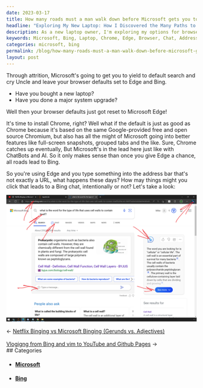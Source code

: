 ```yaml
---
date: 2023-03-17
title: How many roads must a man walk down before Microsoft gets you to Bing?
headline: "Exploring My New Laptop: How I Discovered the Many Paths to Bing Chat"
description: As a new laptop owner, I'm exploring my options for browsers and chat. I'm considering switching to Chrome, but I'm intrigued by Edge's features. After doing some research, I've learned that there are many paths to Bing chat. Read my blog post to learn more about my experience with my new laptop.
keywords: Microsoft, Bing, Laptop, Chrome, Edge, Browser, Chat, Address Bar, URL, Research, Paths
categories: microsoft, bing
permalink: /blog/how-many-roads-must-a-man-walk-down-before-microsoft-gets-you-to-bing/
layout: post
---
```



Through attrition, Microsoft's going to get you to yield to default search and
cry Uncle and leave your browser defaults set to Edge and Bing.

- Have you bought a new laptop?
- Have you done a major system upgrade?

Well then your browser defaults just got reset to Microsoft Edge!

It's time to install Chrome, right? Well what if the default is just as good as
Chrome because it's based on the same Google-provided free and open source
Chromium, but also has all the might of Microsoft going into better features
like full-screen snapshots, grouped tabs and the like. Sure, Chrome catches up
eventually, But Microsoft's in the lead here just like with ChatBots and AI. So
it only makes sense than once you give Edge a chance, all roads lead to Bing.

So you're using Edge and you type something into the address bar that's not
exactly a URL, what happens these days? How may things might you click that
leads to a Bing chat, intentionally or not? Let's take a look:

![Paths Into Bing Chat After Non URL Address Bar Input](/assets/images/Paths-into-bing-chat-after-non-URL-address-bar-input.png)


<div class="arrow-links"><div class="post-nav-prev"><span class="arrow">&larr;&nbsp;</span><a href="/blog/netflix-binging-vs-microsoft-binging-gerunds-vs-adjectives/">Netflix Binging vs Microsoft Binging (Gerunds vs. Adjectives)</a></div> &nbsp; <div class="post-nav-next"><a href="/blog/vlogigng-from-bing-and-vim-to-youtube-and-github-pages/">Vlogigng from Bing and vim to YouTube and Github Pages</a><span class="arrow">&nbsp;&rarr;</span></div></div>
## Categories

<ul>
<li><h4><a href='/microsoft/'>Microsoft</a></h4></li>
<li><h4><a href='/bing/'>Bing</a></h4></li></ul>